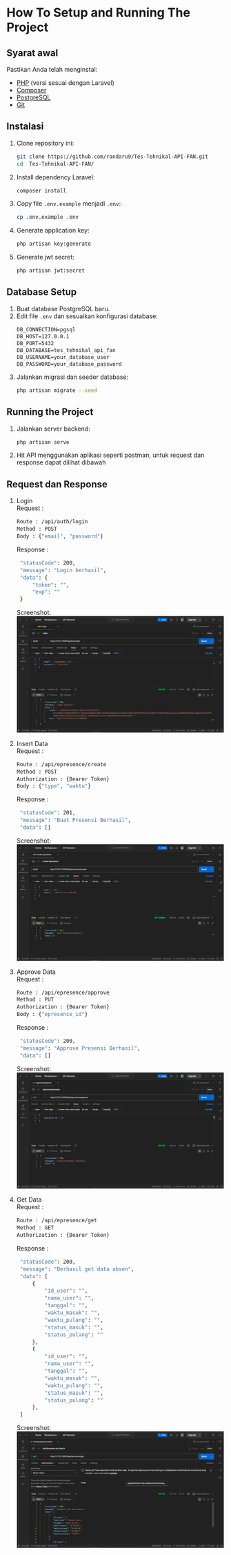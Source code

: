 # How To Setup and Running The Project

## Syarat awal

Pastikan Anda telah menginstal:
- [PHP](https://www.php.net/) (versi sesuai dengan Laravel)
- [Composer](https://getcomposer.org/)
- [PostgreSQL](https://www.postgresql.org/)
- [Git](https://git-scm.com/)

## Instalasi

1. Clone repository ini:
   ```sh
   git clone https://github.com/randaru9/Tes-Tehnikal-API-FAN.git
   cd  Tes-Tehnikal-API-FAN/
   ```

2. Install dependency Laravel:
   ```sh
   composer install
   ```

3. Copy file `.env.example` menjadi `.env`:
   ```sh
   cp .env.example .env
   ```

4. Generate application key:
   ```sh
   php artisan key:generate
   ```

5. Generate jwt secret:
   ```sh
   php artisan jwt:secret
   ```

## Database Setup

1. Buat database PostgreSQL baru.
2. Edit file `.env` dan sesuaikan konfigurasi database:
   ```env
   DB_CONNECTION=pgsql
   DB_HOST=127.0.0.1
   DB_PORT=5432
   DB_DATABASE=tes_tehnikal_api_fan
   DB_USERNAME=your_database_user
   DB_PASSWORD=your_database_password
   ```
3. Jalankan migrasi dan seeder database:
   ```sh
   php artisan migrate --seed
   ```

## Running the Project

1. Jalankan server backend:
   ```sh
   php artisan serve
   ```
2. Hit API menggunakan aplikasi seperti postman, untuk request dan response dapat dilihat dibawah

## Request dan Response

1. Login
   \
   Request :
   ```sh
   Route : /api/auth/login
   Method : POST
   Body : {"email", "password"}
   ```
   Response :
   ```sh
    "statusCode": 200,
    "message": "Login berhasil",
    "data": {
        "token": "",
        "exp": ""
    }
   ```
   Screenshot:
   ![postman login](/Screenshot/Login.jpeg)

2. Insert Data
   \
   Request :
   ```sh
   Route : /api/epresence/create
   Method : POST
   Authorization : {Bearer Token}
   Body : {"type", "waktu"}
   ```
   Response :
   ```sh
    "statusCode": 201,
    "message": "Buat Presensi Berhasil",
    "data": []
   ```
   Screenshot:
   ![postman insert data](/Screenshot/Insert%20Data.jpeg)
   
3. Approve Data
   \
   Request :
   ```sh
   Route : /api/epresence/approve
   Method : PUT
   Authorization : {Bearer Token}
   Body : {"epresence_id"}
   ```
   Response :
   ```sh
    "statusCode": 200,
    "message": "Approve Presensi Berhasil",
    "data": []
   ```
   Screenshot:
   ![postman approve data](/Screenshot/Approve%20Data.jpeg)

5. Get Data
   \
   Request :
   ```sh
   Route : /api/epresence/get
   Method : GET
   Authorization : {Bearer Token}
   ```
   Response :
   ```sh
    "statusCode": 200,
    "message": "Berhasil get data absen",
    "data": [
        {
            "id_user": "",
            "nama_user": "",
            "tanggal": "",
            "waktu_masuk": "",
            "waktu_pulang": "",
            "status_masuk": "",
            "status_pulang": ""
        },
        {
            "id_user": "",
            "nama_user": "",
            "tanggal": "",
            "waktu_masuk": "",
            "waktu_pulang": "",
            "status_masuk": "",
            "status_pulang": ""
        },
    ]
   ```
   Screenshot:
   ![postman get data](/Screenshot/Get%20Data.jpeg)
   
